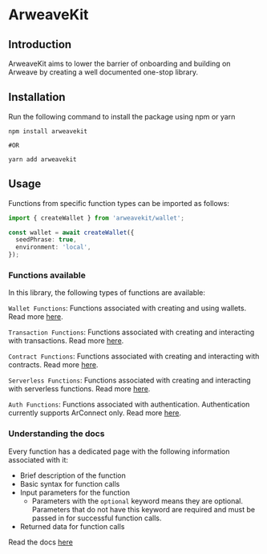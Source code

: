 # ArweaveKit

## Introduction

ArweaveKit aims to lower the barrier of onboarding and building on Arweave by creating a well documented one-stop library.

## Installation

Run the following command to install the package using npm or yarn

```
npm install arweavekit

#OR

yarn add arweavekit
```

## Usage

Functions from specific function types can be imported as follows:

```ts
import { createWallet } from 'arweavekit/wallet';

const wallet = await createWallet({
  seedPhrase: true,
  environment: 'local',
});
```

### Functions available

In this library, the following types of functions are available:

`Wallet Functions`: Functions associated with creating and using wallets. Read more [here](https://community-labs.gitbook.io/arweavekit-docs/wallets/introduction).

`Transaction Functions`: Functions associated with creating and interacting with transactions. Read more [here](https://community-labs.gitbook.io/arweavekit-docs/transactions/introduction).

`Contract Functions`: Functions associated with creating and interacting with contracts. Read more [here](https://community-labs.gitbook.io/arweavekit-docs/smart-contracts/introduction-to-smart-contracts).

`Serverless Functions`: Functions associated with creating and interacting with serverless functions. Read more [here](https://community-labs.gitbook.io/arweavekit-docs/smart-contracts/introduction-to-smart-contracts).

`Auth Functions`: Functions associated with authentication. Authentication currently supports ArConnect only. Read more [here](https://community-labs.gitbook.io/arweavekit-docs/auth/introduction-to-auth).

### Understanding the docs

Every function has a dedicated page with the following information associated with it:

- Brief description of the function
- Basic syntax for function calls
- Input parameters for the function
  - Parameters with the `optional` keyword means they are optional. Parameters that do not have this keyword are required and must be passed in for successful function calls.
- Returned data for function calls

Read the docs [here](https://community-labs.gitbook.io/arweavekit-docs/permawebjs/introduction)
